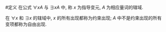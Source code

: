 #定义 在公式 $\forall xA$ 与 $\exists xA$ 中, 称 $x$ 为指导变元, $A$ 为相应量词的辖域. 

在 $\forall x$ 和 $\exists x$ 的辖域中,  $x$ 的所有出现都称为约束出现; $A$ 中不是约束出现的所有变项都称为自由出现. 